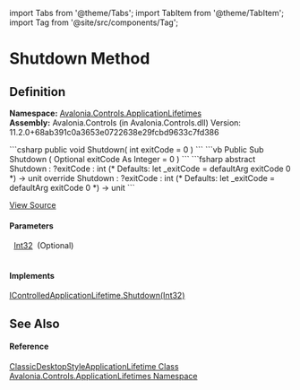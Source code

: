 import Tabs from '@theme/Tabs'; 
import TabItem from '@theme/TabItem'; 
import Tag from '@site/src/components/Tag'; 

# Shutdown Method




## Definition
**Namespace:** <a href="N_Avalonia_Controls_ApplicationLifetimes">Avalonia.Controls.ApplicationLifetimes</a>  
**Assembly:** Avalonia.Controls (in Avalonia.Controls.dll) Version: 11.2.0+68ab391c0a3653e0722638e29fcbd9633c7fd386

<Tabs groupId="api-code-preview">
<TabItem value="csharp" label="C#">
```csharp
public void Shutdown(
	int exitCode = 0
)
```
</TabItem>
<TabItem value="vb" label="VB">
```vb
Public Sub Shutdown ( 
	Optional exitCode As Integer = 0
)
```
</TabItem>
<TabItem value="fsharp" label="F#">
```fsharp
abstract Shutdown : 
        ?exitCode : int 
(* Defaults:
        let _exitCode = defaultArg exitCode 0
*)
-> unit 
override Shutdown : 
        ?exitCode : int 
(* Defaults:
        let _exitCode = defaultArg exitCode 0
*)
-> unit 
```
</TabItem>
</Tabs>



<a href="https://github.com/AvaloniaUI/Avalonia/tree/master/srcAvalonia.Controls/ApplicationLifetimes/ClassicDesktopStyleApplicationLifetime.cs#L61" title="View the source code">View Source</a>



#### Parameters
<dl><dt>  <a href="https://learn.microsoft.com/dotnet/api/system.int32" target="_blank" rel="noopener noreferrer">Int32</a>  (Optional)</dt><dd> </dd></dl>

#### Implements
<a href="M_Avalonia_Controls_ApplicationLifetimes_IControlledApplicationLifetime_Shutdown">IControlledApplicationLifetime.Shutdown(Int32)</a>  


## See Also


#### Reference
<a href="T_Avalonia_Controls_ApplicationLifetimes_ClassicDesktopStyleApplicationLifetime">ClassicDesktopStyleApplicationLifetime Class</a>  
<a href="N_Avalonia_Controls_ApplicationLifetimes">Avalonia.Controls.ApplicationLifetimes Namespace</a>  
